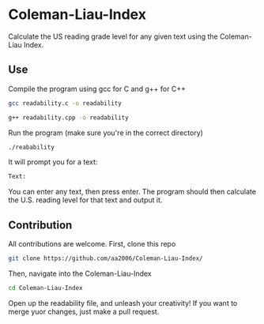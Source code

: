 # Coleman-Liau-Index
Calculate the US reading grade level for any given text using the Coleman-Liau Index.

## Use
Compile the program using gcc for C and g++ for C++
```bash
gcc readability.c -o readability
```
```bash
g++ readability.cpp -o readability
```
Run the program (make sure you're in the correct directory)
```bash
./reabability
```
It will prompt you for a text:
```bash
Text: 
```
You can enter any text, then press enter.
The program should then calculate the U.S. reading level for that text and output it.

## Contribution
All contributions are welcome.
First, clone this repo
```bash
git clone https://github.com/aa2006/Coleman-Liau-Index/
```
Then, navigate into the Coleman-Liau-Index
```bash
cd Coleman-Liau-Index
```
Open up the readability file, and unleash your creativity!
If you want to merge yuor changes, just make a pull request.
